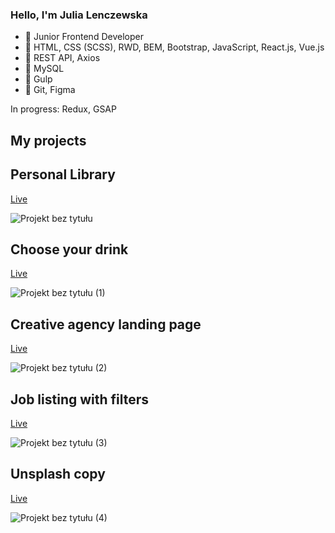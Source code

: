 ### Hello, I'm Julia Lenczewska

- 🌻 Junior Frontend Developer
- 🌻 HTML, CSS (SCSS), RWD, BEM, Bootstrap, JavaScript, React.js, Vue.js
- 🌻 REST API, Axios
- 🌻 MySQL
- 🌻 Gulp 
- 🌻 Git, Figma

In progress: Redux, GSAP


## My projects 

## Personal Library

[Live](https://boring-kepler-403ff5.netlify.app)

![Projekt bez tytułu](https://user-images.githubusercontent.com/48122458/167643518-a9443805-270c-45fe-9841-1e10297134be.png)

## Choose your drink

[Live](https://serene-leakey-4a49aa.netlify.app/)

![Projekt bez tytułu (1)](https://user-images.githubusercontent.com/48122458/167643509-769f3244-f8d3-42d4-bc8d-c67c2de5453a.png)

## Creative agency landing page

[Live](https://yuliusc.github.io/creativeAgency-singlePage/)

![Projekt bez tytułu (2)](https://user-images.githubusercontent.com/48122458/167643522-083e5e09-c6bf-4787-a714-12d5da951033.png)

## Job listing with filters

[Live](https://gifted-banach-77c431.netlify.app)

![Projekt bez tytułu (3)](https://user-images.githubusercontent.com/48122458/167643520-cb885dc9-4c6d-4c5f-b78d-6a665e789956.png)


## Unsplash copy

[Live](https://laughing-haibt-70bc8d.netlify.app/)

![Projekt bez tytułu (4)](https://user-images.githubusercontent.com/48122458/167643323-de2687a3-6911-413f-8169-112284e34642.png)
